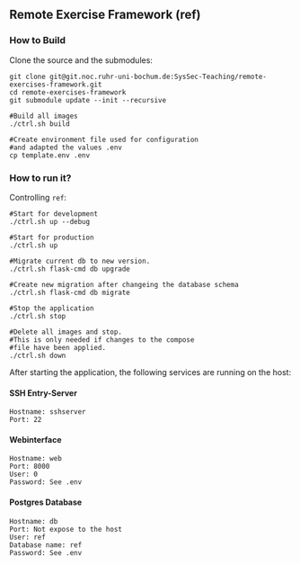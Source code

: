 ## Remote Exercise Framework (ref)


### How to Build

Clone the source and the submodules:
```
git clone git@git.noc.ruhr-uni-bochum.de:SysSec-Teaching/remote-exercises-framework.git
cd remote-exercises-framework
git submodule update --init --recursive

#Build all images
./ctrl.sh build

#Create environment file used for configuration
#and adapted the values .env
cp template.env .env
```

### How to run it?

Controlling `ref`:
```
#Start for development
./ctrl.sh up --debug

#Start for production
./ctrl.sh up

#Migrate current db to new version.
./ctrl.sh flask-cmd db upgrade

#Create new migration after changeing the database schema
./ctrl.sh flask-cmd db migrate

#Stop the application
./ctrl.sh stop

#Delete all images and stop.
#This is only needed if changes to the compose
#file have been applied.
./ctrl.sh down
```

After starting the application, the following services are running on the host:

#### SSH Entry-Server
```
Hostname: sshserver
Port: 22
```

#### Webinterface
```
Hostname: web
Port: 8000
User: 0
Password: See .env
```

#### Postgres Database
```
Hostname: db
Port: Not expose to the host
User: ref
Database name: ref
Password: See .env
```
